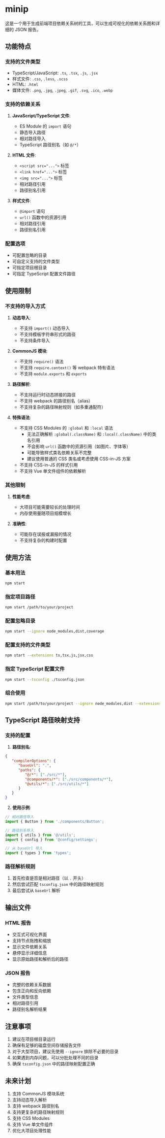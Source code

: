 # minip

这是一个用于生成前端项目依赖关系树的工具，可以生成可视化的依赖关系图和详细的 JSON 报告。

## 功能特点

### 支持的文件类型
- TypeScript/JavaScript: `.ts`, `.tsx`, `.js`, `.jsx`
- 样式文件: `.css`, `.less`, `.scss`
- HTML: `.html`
- 媒体文件: `.png`, `.jpg`, `.jpeg`, `.gif`, `.svg`, `.ico`, `.webp`

### 支持的依赖关系
1. **JavaScript/TypeScript 文件**:
   - ES Module 的 `import` 语句
   - 静态导入路径
   - 相对路径导入
   - TypeScript 路径别名（如 `@/*`）

2. **HTML 文件**:
   - `<script src="...">` 标签
   - `<link href="...">` 标签
   - `<img src="...">` 标签
   - 相对路径引用
   - 路径别名引用

3. **样式文件**:
   - `@import` 语句
   - `url()` 函数中的资源引用
   - 相对路径引用
   - 路径别名引用

### 配置选项
- 可配置忽略的目录
- 可自定义支持的文件类型
- 可指定项目根目录
- 可指定 TypeScript 配置文件路径

## 使用限制

### 不支持的导入方式
1. **动态导入**:
   - 不支持 `import()` 动态导入
   - 不支持模板字符串形式的路径
   - 不支持条件导入

2. **CommonJS 模块**:
   - 不支持 `require()` 语法
   - 不支持 `require.context()` 等 webpack 特有语法
   - 不支持 `module.exports` 和 `exports`

3. **路径解析**:
   - 不支持运行时动态拼接的路径
   - 不支持 webpack 的路径别名（alias）
   - 不支持复杂的路径映射规则（如多重通配符）

4. **特殊语法**:
   - 不支持 CSS Modules 的 `:global` 和 `:local` 语法
      - 无法正确解析 `:global(.className)` 和 `:local(.className)` 中的类名引用
      - 不会影响 `url()` 函数中的资源引用（如图片、字体等）
      - 可能导致样式类名依赖关系不完整
      - 建议使用普通的 CSS 类名或考虑使用 CSS-in-JS 方案
   - 不支持 CSS-in-JS 的样式引用
   - 不支持 Vue 单文件组件的依赖解析

### 其他限制
1. **性能考虑**:
   - 大项目可能需要较长的处理时间
   - 内存使用量随项目规模增长

2. **准确性**:
   - 可能存在误报或漏报的情况
   - 不支持复杂的构建时配置

## 使用方法

### 基本用法
```bash
npm start
```

### 指定项目路径
```bash
npm start /path/to/your/project
```

### 配置忽略目录
```bash
npm start --ignore node_modules,dist,coverage
```

### 配置支持的文件类型
```bash
npm start --extensions ts,tsx,js,jsx,css
```

### 指定 TypeScript 配置文件
```bash
npm start --tsconfig ./tsconfig.json
```

### 组合使用
```bash
npm start /path/to/your/project --ignore node_modules,dist --extensions ts,tsx,js,jsx --tsconfig ./tsconfig.json
```

## TypeScript 路径映射支持

### 支持的配置
1. **路径别名**:
```json
{
   "compilerOptions": {
      "baseUrl": ".",
      "paths": {
         "@/*": ["./src/*"],
         "@components/*": ["./src/components/*"],
         "@utils/*": ["./src/utils/*"]
      }
   }
}
```

2. **使用示例**:
```typescript
// 相对路径导入
import { Button } from './components/Button';

// 路径别名导入
import { utils } from '@/utils';
import { config } from '@config/settings';

// 从 baseUrl 导入
import { types } from 'types';
```

### 路径解析规则
1. 首先检查是否是相对路径（以 `.` 开头）
2. 然后尝试匹配 `tsconfig.json` 中的路径映射规则
3. 最后尝试从 `baseUrl` 解析

## 输出文件

### HTML 报告
- 交互式可视化界面
- 支持节点拖拽和缩放
- 显示文件依赖关系
- 悬停显示详细信息
- 显示原始路径和解析后的路径

### JSON 报告
- 完整的依赖关系数据
- 包含正向和反向依赖
- 文件类型信息
- 相对路径引用
- 路径别名解析结果

## 注意事项

1. 建议在项目根目录运行
2. 确保有足够的磁盘空间存储报告文件
3. 对于大型项目，建议先使用 `--ignore` 排除不必要的目录
4. 如果遇到内存问题，可以分批处理不同的目录
5. 确保 `tsconfig.json` 中的路径映射配置正确

## 未来计划

1. 支持 CommonJS 模块系统
2. 支持动态导入解析
3. 支持 webpack 路径别名
4. 支持更复杂的路径映射规则
5. 支持 CSS Modules
6. 支持 Vue 单文件组件
7. 优化大项目处理性能 